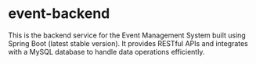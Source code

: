# event-backend
This is the backend service for the Event Management System built using Spring Boot (latest stable version). It provides RESTful APIs and integrates with a MySQL database to handle data operations efficiently.
